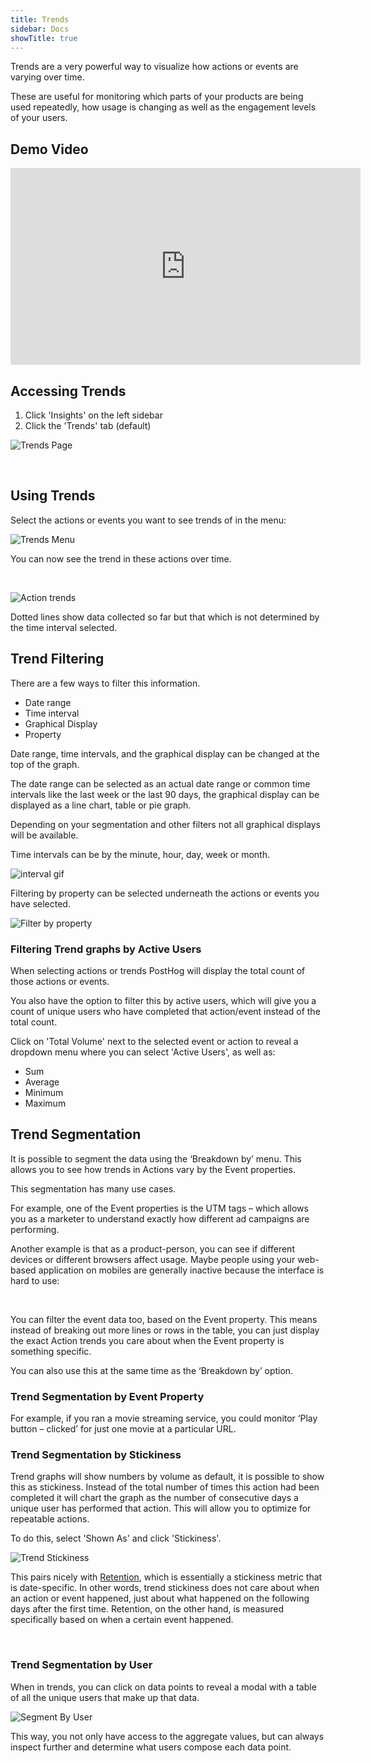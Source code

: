 ```yaml
---
title: Trends
sidebar: Docs
showTitle: true
---
```


Trends are a very powerful way to visualize how actions or events are varying over time.

These are useful for monitoring which parts of your products are being used repeatedly, how usage is changing as well as the engagement levels of your users.

## Demo Video

<iframe width="560" height="315" src="https://www.youtube.com/embed/kyGgDbNQto4" frameborder="0" allow="accelerometer; autoplay; clipboard-write; encrypted-media; gyroscope; picture-in-picture" allowfullscreen></iframe>

## Accessing Trends

1. Click 'Insights' on the left sidebar
2. Click the 'Trends' tab (default)

![Trends Page](../../images/features/trends/trends-page.png)

<br />

## Using Trends

Select the actions or events you want to see trends of in the menu:

![Trends Menu](../../images/features/trends/trends-menu.png)

You can now see the trend in these actions over time.

<br />

![Action trends](../../images/04/Posthog-14.png)

Dotted lines show data collected so far but that which is not determined by the time interval selected.


## Trend Filtering

There are a few ways to filter this information.

- Date range
- Time interval
- Graphical Display
- Property

Date range, time intervals, and the graphical display can be changed at the top of the graph.

The date range can be selected as an actual date range or common time intervals like the last week or the last 90 days, the graphical display can be displayed as a line chart, table or pie graph. 

Depending on your segmentation and other filters not all graphical displays will be available.

Time intervals can be by the minute, hour, day, week or month.

![interval gif](../../images/04/interval-time-trends.gif)
<br>

Filtering by property can be selected underneath the actions or events you have selected. 

![Filter by property](../../images/features/trends/trend-filtering.png)

### Filtering Trend graphs by Active Users 

When selecting actions or trends PostHog will display the total count of those actions or events. 

You also have the option to filter this by active users, which will give you a count of unique users who have completed that action/event instead of the total count. 

Click on 'Total Volume' next to the selected event or action to reveal a dropdown menu where you can select 'Active Users', as well as:

* Sum
* Average
* Minimum
* Maximum

## Trend Segmentation

It is possible to segment the data using the ‘Breakdown by’ menu. This allows you to see how trends in Actions vary by the Event properties.

This segmentation has many use cases.

For example, one of the Event properties is the UTM tags – which allows you as a marketer to understand exactly how different ad campaigns are performing.

Another example is that as a product-person, you can see if different devices or different browsers affect usage. Maybe people using your web-based application on mobiles are generally inactive because the interface is hard to use:

<br>

You can filter the event data too, based on the Event property. This means instead of breaking out more lines or rows in the table, you can just display the exact Action trends you care about when the Event property is something specific.

You can also use this at the same time as the ‘Breakdown by’ option.

### Trend Segmentation by Event Property

For example, if you ran a movie streaming service, you could monitor ‘Play button – clicked’ for just one movie at a particular URL.

### Trend Segmentation by Stickiness

Trend graphs will show numbers by volume as default, it is possible to show this as stickiness. Instead of the total number of times this action had been completed it will chart the graph as the number of consecutive days a unique user has performed that action. This will allow you to optimize for repeatable actions. 

To do this, select 'Shown As' and click 'Stickiness'.

![Trend Stickiness](../../images/features/trends/trend-stickiness.png)
<br>

This pairs nicely with [Retention](/docs/features/retention), which is essentially a stickiness metric that is date-specific. In other words, trend stickiness does not care about when an action or event happened, just about what happened on the following days after the first time. Retention, on the other hand, is measured specifically based on when a certain event happened.

<br>

### Trend Segmentation by User

When in trends, you can click on data points to reveal a modal with a table of all the unique users that make up that data. 

![Segment By User](../../images/features/trends/segment-by-user.png)

This way, you not only have access to the aggregate values, but can always inspect further and determine what users compose each data point.


